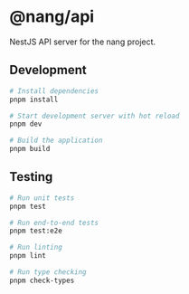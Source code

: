 # @nang/api

NestJS API server for the nang project.

## Development

```bash
# Install dependencies
pnpm install

# Start development server with hot reload
pnpm dev

# Build the application
pnpm build
```

## Testing

```bash
# Run unit tests
pnpm test

# Run end-to-end tests
pnpm test:e2e

# Run linting
pnpm lint

# Run type checking
pnpm check-types
```